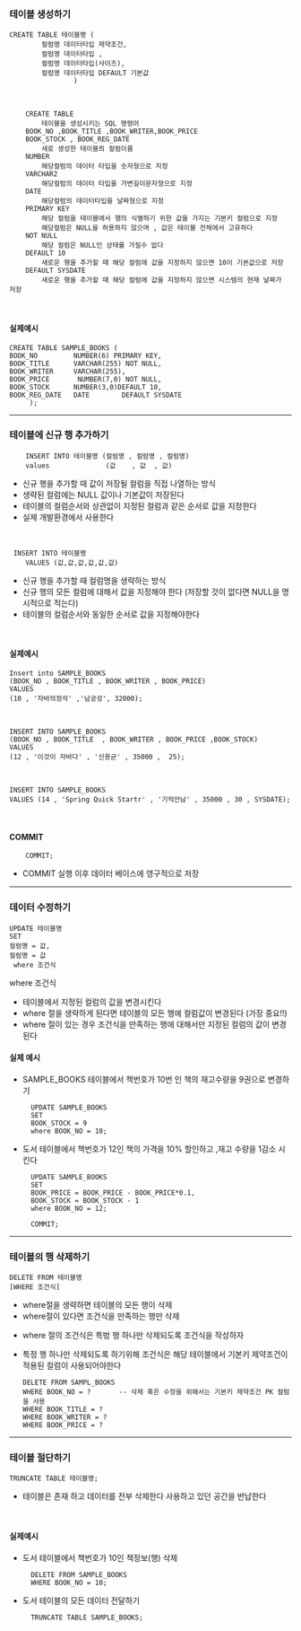 ### 테이블 생성하기

    CREATE TABLE 테이블명 (
            컬럼명 데이터타입 제약조건,
            컬럼명 데이터타입 ,
            컬럼명 데이터타입(사이즈),
            컬럼명 데이터타입 DEFAULT 기본값
                    )   

<br>

        CREATE TABLE
            테이블을 생성시키는 SQL 명령어
        BOOK_NO ,BOOK_TITLE ,BOOK_WRITER,BOOK_PRICE      
        BOOK_STOCK , BOOK_REG_DATE
            새로 생성한 테이블릐 컬럼이름
        NUMBER
            해당컬럼의 데이터 타입을 숫자형으로 지정
        VARCHAR2
            해당컬럼의 데이터 타입을 가변길이문자형으로 지정
        DATE    
            해당컬럼의 데이터타입을 날짜형으로 지정
        PRIMARY KEY
            해당 컬럼을 테이블에서 행의 식별하기 위한 값을 가지는 기본키 컬럼으로 지정
            해당컬럼은 NULL을 허용하지 않으며 , 값은 테이블 전체에서 고유하다
        NOT NULL
            해당 컬럼은 NULL인 상태를 가질수 없다
        DEFAULT 10
            새로운 행을 추가할 때 해당 컬럼에 값을 지정하지 않으면 10이 기본값으로 저장
        DEFAULT SYSDATE
            새로운 행을 추가할 때 해당 컬럼에 값을 지정하지 않으면 시스템의 현재 날짜가 저장    

<Br>

#### 실제예시

    CREATE TABLE SAMPLE_BOOKS (
    BOOK_NO         NUMBER(6) PRIMARY KEY,
    BOOK_TITLE      VARCHAR(255) NOT NULL,
    BOOK_WRITER     VARCHAR(255),
    BOOK_PRICE       NUMBER(7,0) NOT NULL,
    BOOK_STOCK      NUMBER(3,0)DEFAULT 10,
    BOOK_REG_DATE   DATE        DEFAULT SYSDATE
         );

----

### 테이블에 신규 행 추가하기

        INSERT INTO 테이블명 (컬럼명 , 컬럼명 , 컬럼명)
        values              (값    , 값  , 값)

- 신규 행을 추가할 때 값이 저장될 컬럼을 직접 나열하는 방식
- 생략된 컬럼에는 NULL 값이나 기본값이 저장된다
- 테이블의 컬럼순서와 상관없이 지정된 컬럼과 같은 순서로 값을 지정한다
- 실제 개발환경에서 사용한다

<br>

     INSERT INTO 테이블명
        VALUES (값,값,값,값,값,값)

- 신규 행을 추가할 때 컬럼명을 생략하는 방식
- 신규 행의 모든 컬럼에 대해서 값을 지정해야 한다      (저장할 것이 없다면 NULL을 명시적으로 적는다)
- 테이블의 컬럼순서와 동일한 순서로 값을 지정해야한다

<br>

#### 실제예시

    Insert into SAMPLE_BOOKS
    (BOOK_NO , BOOK_TITLE , BOOK_WRITER , BOOK_PRICE)
    VALUES
    (10 , '자바의정석' ,'남궁성', 32000);

<br>

    INSERT INTO SAMPLE_BOOKS
    (BOOK_NO , BOOK_TITLE  , BOOK_WRITER , BOOK_PRICE ,BOOK_STOCK)
    VALUES
    (12 , '이것이 자바다' , '신용균' , 35000 ,  25);

<br>

    INSERT INTO SAMPLE_BOOKS
    VALUES (14 , 'Spring Quick Startr' , '기억안남' , 35000 , 30 , SYSDATE);

<br>

#### COMMIT

        COMMIT;

- COMMIT 실행 이후 데이터 베이스에 영구적으로 저장

----

### 데이터 수정하기

    UPDATE 테이블명
    SET
    컬럼명 = 값,
    컬럼명 = 값
     where 조건식

where 조건식

- 테이블에서 지정된 컬럼의 값을 변경시킨다
- where 절을 생략하게 된다면 테이블의 모든 행에 컬럼값이 변경된다  (가장 중요!!)
- where 절이 있는 경우 조건식을 만족하는 행에 대해서만 지정된 컬럼의 값이 변경된다

#### 실제 예시

- SAMPLE_BOOKS 테이블에서 책번호가 10번 인 책의 재고수량을 9권으로 변경하기

        UPDATE SAMPLE_BOOKS
        SET
        BOOK_STOCK = 9
        where BOOK_NO = 10;

- 도서 테이블에서 책번호가 12인 책의 가격을 10% 할인하고 ,재고 수량을 1감소 시킨다

        UPDATE SAMPLE_BOOKS
        SET
        BOOK_PRICE = BOOK_PRICE - BOOK_PRICE*0.1,
        BOOK_STOCK = BOOK_STOCK - 1
        where BOOK_NO = 12;

        COMMIT;

----

### 테이블의 행 삭제하기

    DELETE FROM 테이블명
    [WHERE 조건식]

- where절을 생략하면 테이블의 모든 행이 삭제
- where절이 있다면 조건식을 만족하는 행만 삭제

* where 절의 조건식은 특벙 행 하나만 삭제되도록 조건식을 작성하자
* 특정 행 하나만 삭제되도록 하기위해 조건식은 해당 테이블에서 기본키 제약조건이 적용된
  컬럼이 사용되어야한다

      DELETE FROM SAMPL_BOOKS
      WHERE BOOK_NO = ?       -- 삭제 혹은 수정을 위해서는 기본키 제약조건 PK 컬럼을 사용
      WHERE BOOK_TITLE = ?
      WHERE BOOK_WRITER = ?
      WHERE BOOK_PRICE = ?

----

### 테이블 절단하기

    TRUNCATE TABLE 테이블명;

- 테이블은 존재 하고 데이터를 전부 삭제한다 사용하고 있던 공간을 반납한다

<br>

#### 실제예시

- 도서 테이블에서 책번호가 10인 책정보(행) 삭제

        DELETE FROM SAMPLE_BOOKS
        WHERE BOOK_NO = 10;

- 도서 테이블의 모든 데이터 전달하기

        TRUNCATE TABLE SAMPLE_BOOKS;
